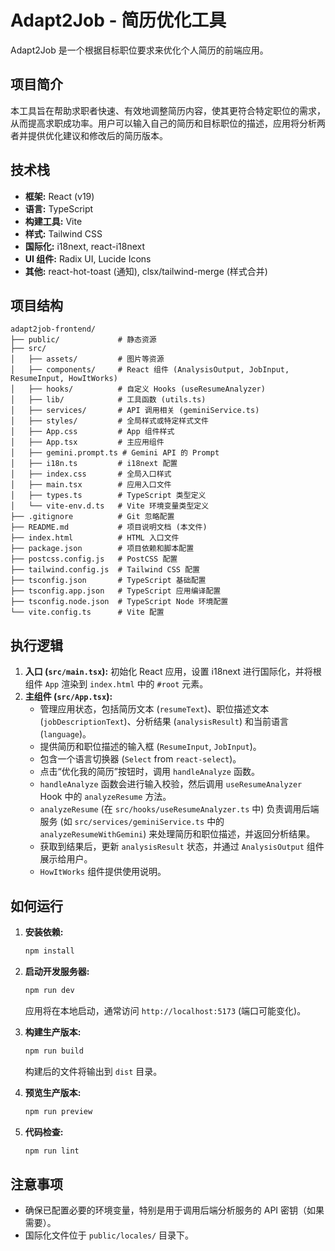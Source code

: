 # Adapt2Job - 简历优化工具

Adapt2Job 是一个根据目标职位要求来优化个人简历的前端应用。

## 项目简介

本工具旨在帮助求职者快速、有效地调整简历内容，使其更符合特定职位的需求，从而提高求职成功率。用户可以输入自己的简历和目标职位的描述，应用将分析两者并提供优化建议和修改后的简历版本。

## 技术栈

*   **框架:** React (v19)
*   **语言:** TypeScript
*   **构建工具:** Vite
*   **样式:** Tailwind CSS
*   **国际化:** i18next, react-i18next
*   **UI 组件:** Radix UI, Lucide Icons
*   **其他:** react-hot-toast (通知), clsx/tailwind-merge (样式合并)

## 项目结构

```
adapt2job-frontend/
├── public/             # 静态资源
├── src/
│   ├── assets/         # 图片等资源
│   ├── components/     # React 组件 (AnalysisOutput, JobInput, ResumeInput, HowItWorks)
│   ├── hooks/          # 自定义 Hooks (useResumeAnalyzer)
│   ├── lib/            # 工具函数 (utils.ts)
│   ├── services/       # API 调用相关 (geminiService.ts)
│   ├── styles/         # 全局样式或特定样式文件
│   ├── App.css         # App 组件样式
│   ├── App.tsx         # 主应用组件
│   ├── gemini.prompt.ts # Gemini API 的 Prompt
│   ├── i18n.ts         # i18next 配置
│   ├── index.css       # 全局入口样式
│   ├── main.tsx        # 应用入口文件
│   ├── types.ts        # TypeScript 类型定义
│   └── vite-env.d.ts   # Vite 环境变量类型定义
├── .gitignore          # Git 忽略配置
├── README.md           # 项目说明文档 (本文件)
├── index.html          # HTML 入口文件
├── package.json        # 项目依赖和脚本配置
├── postcss.config.js   # PostCSS 配置
├── tailwind.config.js  # Tailwind CSS 配置
├── tsconfig.json       # TypeScript 基础配置
├── tsconfig.app.json   # TypeScript 应用编译配置
├── tsconfig.node.json  # TypeScript Node 环境配置
└── vite.config.ts      # Vite 配置
```

## 执行逻辑

1.  **入口 (`src/main.tsx`):** 初始化 React 应用，设置 i18next 进行国际化，并将根组件 `App` 渲染到 `index.html` 中的 `#root` 元素。
2.  **主组件 (`src/App.tsx`):**
    *   管理应用状态，包括简历文本 (`resumeText`)、职位描述文本 (`jobDescriptionText`)、分析结果 (`analysisResult`) 和当前语言 (`language`)。
    *   提供简历和职位描述的输入框 (`ResumeInput`, `JobInput`)。
    *   包含一个语言切换器 (`Select` from `react-select`)。
    *   点击“优化我的简历”按钮时，调用 `handleAnalyze` 函数。
    *   `handleAnalyze` 函数会进行输入校验，然后调用 `useResumeAnalyzer` Hook 中的 `analyzeResume` 方法。
    *   `analyzeResume` (在 `src/hooks/useResumeAnalyzer.ts` 中) 负责调用后端服务 (如 `src/services/geminiService.ts` 中的 `analyzeResumeWithGemini`) 来处理简历和职位描述，并返回分析结果。
    *   获取到结果后，更新 `analysisResult` 状态，并通过 `AnalysisOutput` 组件展示给用户。
    *   `HowItWorks` 组件提供使用说明。

## 如何运行

1.  **安装依赖:**
    ```bash
    npm install
    ```

2.  **启动开发服务器:**
    ```bash
    npm run dev
    ```
    应用将在本地启动，通常访问 `http://localhost:5173` (端口可能变化)。

3.  **构建生产版本:**
    ```bash
    npm run build
    ```
    构建后的文件将输出到 `dist` 目录。

4.  **预览生产版本:**
    ```bash
    npm run preview
    ```

5.  **代码检查:**
    ```bash
    npm run lint
    ```

## 注意事项

*   确保已配置必要的环境变量，特别是用于调用后端分析服务的 API 密钥（如果需要）。
*   国际化文件位于 `public/locales/` 目录下。